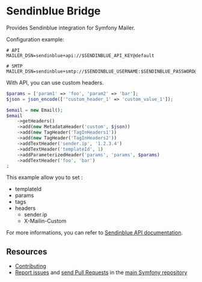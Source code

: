 Sendinblue Bridge
=================

Provides Sendinblue integration for Symfony Mailer.

Configuration example:

```env
# API
MAILER_DSN=sendinblue+api://$SENDINBLUE_API_KEY@default

# SMTP
MAILER_DSN=sendinblue+smtp://$SENDINBLUE_USERNAME:$SENDINBLUE_PASSWORD@default
```

With API, you can use custom headers.

```php
$params = ['param1' => 'foo', 'param2' => 'bar'];
$json = json_encode(['"custom_header_1' => 'custom_value_1']);

$email = new Email();
$email
    ->getHeaders()
    ->add(new MetadataHeader('custom', $json))
    ->add(new TagHeader('TagInHeaders1'))
    ->add(new TagHeader('TagInHeaders2'))
    ->addTextHeader('sender.ip', '1.2.3.4')
    ->addTextHeader('templateId', 1)
    ->addParameterizedHeader('params', 'params', $params)
    ->addTextHeader('foo', 'bar')
;
```

This example allow you to set :

 * templateId
 * params
 * tags
 * headers
    * sender.ip
    * X-Mailin-Custom

For more informations, you can refer to [Sendinblue API documentation](https://developers.sendinblue.com/reference#sendtransacemail).

Resources
---------

  * [Contributing](https://symfony.com/doc/current/contributing/index.html)
  * [Report issues](https://github.com/symfony/symfony/issues) and
    [send Pull Requests](https://github.com/symfony/symfony/pulls)
    in the [main Symfony repository](https://github.com/symfony/symfony)
